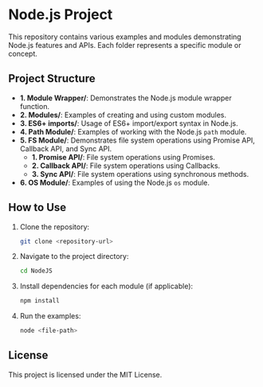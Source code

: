 # Node.js Project

This repository contains various examples and modules demonstrating Node.js features and APIs. Each folder represents a specific module or concept.

## Project Structure

- **1. Module Wrapper/**: Demonstrates the Node.js module wrapper function.
- **2. Modules/**: Examples of creating and using custom modules.
- **3. ES6+ imports/**: Usage of ES6+ import/export syntax in Node.js.
- **4. Path Module/**: Examples of working with the Node.js `path` module.
- **5. FS Module/**: Demonstrates file system operations using Promise API, Callback API, and Sync API.
  - **1. Promise API/**: File system operations using Promises.
  - **2. Callback API/**: File system operations using Callbacks.
  - **3. Sync API/**: File system operations using synchronous methods.
- **6. OS Module/**: Examples of using the Node.js `os` module.

## How to Use

1. Clone the repository:
   ```bash
   git clone <repository-url>
   ```

2. Navigate to the project directory:
   ```bash
   cd NodeJS
   ```

3. Install dependencies for each module (if applicable):
   ```bash
   npm install
   ```

4. Run the examples:
   ```bash
   node <file-path>
   ```

## License

This project is licensed under the MIT License.
